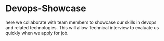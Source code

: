 # Devops-Showcase
here we collaborate with team members to showcase our skills in devops and related technologies. This will allow Technical interview to evaluate us quickly when we apply for job.
